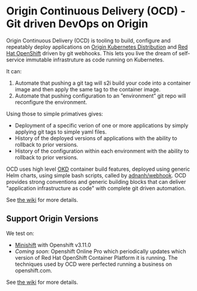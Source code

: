 # Origin Continuous Delivery (OCD) - Git driven DevOps on Origin

Origin Continuous Delivery (OCD) is tooling to build, configure and repeatably deploy applications on [Origin Kubernetes Distribution](https://okd.io) and [Red Hat OpenShift](https://www.openshift.com) driven by git webhooks. This lets you live the dream of self-service immutable infrastruture as code running on Kubernetes. 

It can:

 1. Automate that pushing a git tag will s2i build your code into a container image and then apply the same tag to the container image. 
 1. Automate that pushing configuration to an ”environment” git repo will reconfigure the environment.

Using those to simple primatives gives:

 * Deployment of a specific verion of one or more applications by simply applying git tags to simple yaml files.
 * History of the deployed versions of applications with the ability to rollback to prior versions.
 * History of the configuration within each environment with the ability to rollback to prior versions.
 
OCD uses high level [OKD](https://www.okd.io) container build features, deployed using generic Helm charts, using simple bash scripts, called by [adnanh/webhook](https://github.com/adnanh/webhook). OCD provides strong conventions and generic building blocks that can deliver "application infrastructure as code" with complete git driven automation. 

See [the wiki](https://github.com/ocd-scm/ocd-meta/wiki) for more details.

## Support Origin Versions

We test on: 

 * [Minishift](https://github.com/ocd-scm/ocd-meta/wiki/Minishift) with Openshift v3.11.0
 * _Coming soon_: Openshift Online Pro which periodically updates which version of Red Hat OpenShift Container Platform it is running. The techniques used by OCD were perfected running a business on openshift.com.
 
See [the wiki](https://github.com/ocd-scm/ocd-meta/wiki) for more details.
